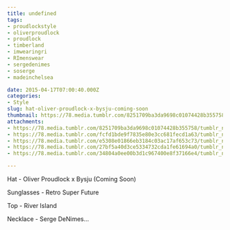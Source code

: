 ```yaml
---
title: undefined
tags:
- proudlockstyle
- oliverproudlock
- proudlock
- timberland
- imwearingri
- RImenswear
- sergedenimes
- soserge
- madeinchelsea

date: 2015-04-17T07:00:40.000Z
categories:
- Style
slug: hat-oliver-proudlock-x-bysju-coming-soon
thumbnail: https://78.media.tumblr.com/8251709ba3da9698c01074428b355758/tumblr_nmt1xdzE1E1rhrm24o6_1280.jpg
attachments:
- https://78.media.tumblr.com/8251709ba3da9698c01074428b355758/tumblr_nmt1xdzE1E1rhrm24o6_1280.jpg
- https://78.media.tumblr.com/fcfd1bde9f7835e80e3cc681fecd1a63/tumblr_nmt1xdzE1E1rhrm24o7_1280.jpg
- https://78.media.tumblr.com/e5308e01866eb3184c03ac17af653c73/tumblr_nmt1xdzE1E1rhrm24o3_1280.jpg
- https://78.media.tumblr.com/27bf5a40d3ce5334732cda1fe61694a0/tumblr_nmt1xdzE1E1rhrm24o1_1280.jpg
- https://78.media.tumblr.com/34804a0ee00b3d1c967400e8f37166e4/tumblr_nmt1xdzE1E1rhrm24o5_1280.jpg

---
```


Hat - Oliver Proudlock x Bysju (Coming Soon)

 Sunglasses - Retro Super Future

 Top - River Island

 Necklace -  Serge DeNimes...
